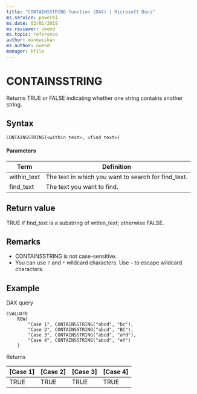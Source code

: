 ```yaml
---
title: "CONTAINSSTRING function (DAX) | Microsoft Docs"
ms.service: powerbi 
ms.date: 03/01/2019
ms.reviewer: owend
ms.topic: reference
author: minewiskan
ms.author: owend
manager: kfile
---
```

# CONTAINSSTRING

Returns TRUE or FALSE indicating whether one string contains another string.  
  
## Syntax  
  
```dax
CONTAINSSTRING(<within_text>, <find_text>) 
```
  
#### Parameters  
  
|Term|Definition|  
|--------|--------------|  
|within_text|The text in which you want to search for find_text.|  
|find_text|The text you want to find.|
  
## Return value  

TRUE if find_text is a substring of within_text; otherwise FALSE.

## Remarks

* CONTAINSSTRING is not case-sensitive.
* You can use `?` and `*` wildcard characters. Use `~` to escape wildcard characters.


## Example  

DAX query

```DAX
EVALUATE
	ROW(
		"Case 1", CONTAINSSTRING("abcd", "bc"), 
		"Case 2", CONTAINSSTRING("abcd", "BC"),
		"Case 3", CONTAINSSTRING("abcd", "a*d"),
		"Case 4", CONTAINSSTRING("abcd", "ef")
	)
```

Returns


|[Case 1]  |[Case 2]  |[Case 3]  |[Case 4]  |
|---------|---------|---------|---------|
|TRUE     | TRUE         | TRUE         |TRUE          |



  
